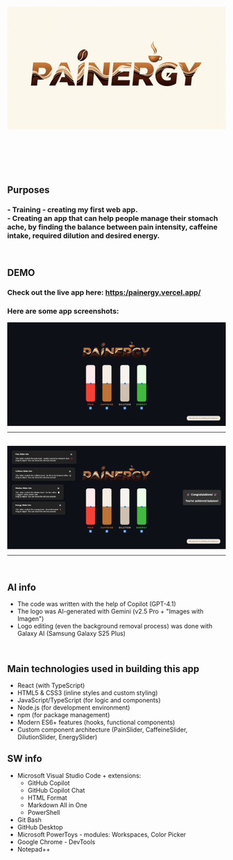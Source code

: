 <h6  align="center">

<a href="https://raw.githubusercontent.com/RomulusMirauta/PAINERGY/refs/heads/main/github/img/logo.png">
  <img align="center"
    src="https://raw.githubusercontent.com/RomulusMirauta/PAINERGY/refs/heads/main/github/img/logo.png"
    alt="logo" />
</a>

<br><br>

</h6>

<br>

## **Purposes** <br>
### - Training - creating my first web app. <br> - Creating an app that can help people manage their stomach ache, by finding the balance between pain intensity, caffeine intake, required dilution and desired energy.

<br>

## DEMO

### Check out the live app here: [https:/painergy.vercel.app/](https://painergy.vercel.app/)

### Here are some app screenshots:

<a href="https://raw.githubusercontent.com/RomulusMirauta/PAINERGY/refs/heads/main/github/img/app_screenshot1.png">
  <img align="center"
    src="https://raw.githubusercontent.com/RomulusMirauta/PAINERGY/refs/heads/main/github/img/app_screenshot1.png"
    alt="logo" />
</a>

<br>

<hr>

<br>

<a href="https://raw.githubusercontent.com/RomulusMirauta/PAINERGY/refs/heads/main/github/img/app_screenshot2.png">
  <img align="center"
    src="https://raw.githubusercontent.com/RomulusMirauta/PAINERGY/refs/heads/main/github/img/app_screenshot2.png"
    alt="logo" />
</a>

<br>

<hr>

<br>

## AI info
- The code was written with the help of Copilot (GPT-4.1)
- The logo was AI-generated with Gemini (v2.5 Pro + "Images with Imagen")
- Logo editing (even the background removal process) was done with Galaxy AI (Samsung Galaxy S25 Plus)

<br>

## Main technologies used in building this app
- React (with TypeScript)
- HTML5 & CSS3 (inline styles and custom styling)
- JavaScript/TypeScript (for logic and components)
- Node.js (for development environment)
- npm (for package management)
- Modern ES6+ features (hooks, functional components)
- Custom component architecture (PainSlider, CaffeineSlider, DilutionSlider, EnergySlider)

## SW info
- Microsoft Visual Studio Code + extensions:
  - GitHub Copilot
  - GitHub Copilot Chat
  - HTML Format
  - Markdown All in One
  - PowerShell
- Git Bash
- GitHub Desktop
- Microsoft PowerToys - modules: Workspaces, Color Picker
- Google Chrome - DevTools
- Notepad++
